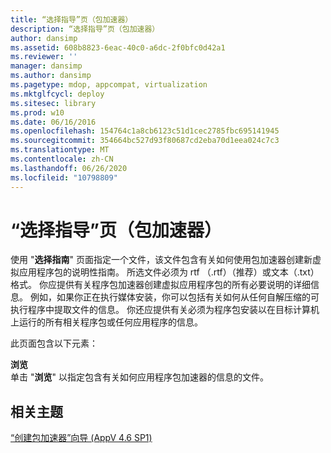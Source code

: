 ```yaml
---
title: “选择指导”页（包加速器）
description: “选择指导”页（包加速器）
author: dansimp
ms.assetid: 608b8823-6eac-40c0-a6dc-2f0bfc0d42a1
ms.reviewer: ''
manager: dansimp
ms.author: dansimp
ms.pagetype: mdop, appcompat, virtualization
ms.mktglfcycl: deploy
ms.sitesec: library
ms.prod: w10
ms.date: 06/16/2016
ms.openlocfilehash: 154764c1a8cb6123c51d1cec2785fbc695141945
ms.sourcegitcommit: 354664bc527d93f80687cd2eba70d1eea024c7c3
ms.translationtype: MT
ms.contentlocale: zh-CN
ms.lasthandoff: 06/26/2020
ms.locfileid: "10798809"
---
```

# “选择指导”页（包加速器）


使用 "**选择指南**" 页面指定一个文件，该文件包含有关如何使用包加速器创建新虚拟应用程序包的说明性指南。 所选文件必须为 rtf （.rtf）（推荐）或文本（.txt）格式。 你应提供有关程序包加速器创建虚拟应用程序包的所有必要说明的详细信息。 例如，如果你正在执行媒体安装，你可以包括有关如何从任何自解压缩的可执行程序中提取文件的信息。 你还应提供有关必须为程序包安装以在目标计算机上运行的所有相关程序包或任何应用程序的信息。

此页面包含以下元素：

<a href="" id="browse"></a>**浏览**  
单击 "**浏览**" 以指定包含有关如何应用程序包加速器的信息的文件。

## 相关主题


[“创建包加速器”向导 (AppV 4.6 SP1)](create-package-accelerator-wizard--appv-46-sp1-.md)

 

 





